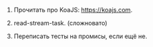 1. Прочитать про KoaJS: https://koajs.com.

2. read-stream-task. (сложновато)

3. Переписать тесты на промисы, если ещё не.
